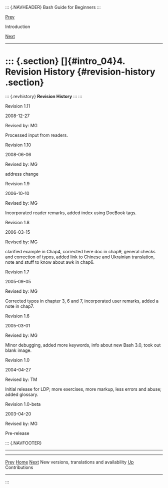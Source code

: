 ::: {.NAVHEADER}
Bash Guide for Beginners
:::

[Prev](intro_03.md)

Introduction

[Next](intro_05.md)

------------------------------------------------------------------------

::: {.section}
[]{#intro_04}4. Revision History {#revision-history .section}
================================

::: {.revhistory}
**Revision History**
:::
:::

Revision 1.11

2008-12-27

Revised by: MG

Processed input from readers.

Revision 1.10

2008-06-06

Revised by: MG

address change

Revision 1.9

2006-10-10

Revised by: MG

Incorporated reader remarks, added index using DocBook tags.

Revision 1.8

2006-03-15

Revised by: MG

clarified example in Chap4, corrected here doc in chap9, general checks
and correction of typos, added link to Chinese and Ukrainian
translation, note and stuff to know about awk in chap6.

Revision 1.7

2005-09-05

Revised by: MG

Corrected typos in chapter 3, 6 and 7, incorporated user remarks, added
a note in chap7.

Revision 1.6

2005-03-01

Revised by: MG

Minor debugging, added more keywords, info about new Bash 3.0, took out
blank image.

Revision 1.0

2004-04-27

Revised by: TM

Initial release for LDP; more exercises, more markup, less errors and
abuse; added glossary.

Revision 1.0-beta

2003-04-20

Revised by: MG

Pre-release

::: {.NAVFOOTER}

------------------------------------------------------------------------

  --------------------------------------------- -------------------- -----------------------
  [Prev](intro_03.md)                          [Home](index.md)    [Next](intro_05.md)
  New versions, translations and availability      [Up](f32.md)              Contributions
  --------------------------------------------- -------------------- -----------------------
:::
